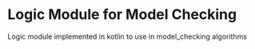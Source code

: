 # Logic Module for Model Checking
Logic module implemented in kotlin to use in model_checking algorithms
